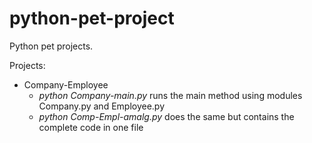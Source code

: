 python-pet-project
==================

Python pet projects.

Projects:

* Company-Employee
	* _python Company-main.py_ runs the main method using modules Company.py and Employee.py
	* _python Comp-Empl-amalg.py_ does the same but contains the complete code in one file
